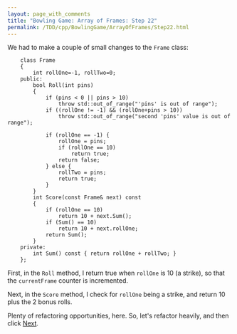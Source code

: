 ```yaml
---
layout: page_with_comments
title: "Bowling Game: Array of Frames: Step 22"
permalink: /TDD/cpp/BowlingGame/ArrayOfFrames/Step22.html
---
```


We had to make a couple of small changes to the ```Frame``` class:
```
    class Frame
    {
        int rollOne=-1, rollTwo=0;
    public:
        bool Roll(int pins)
        {
            if (pins < 0 || pins > 10)
                throw std::out_of_range("'pins' is out of range");
            if ((rollOne != -1) && (rollOne+pins > 10))
                throw std::out_of_range("second 'pins' value is out of range");

            if (rollOne == -1) {
                rollOne = pins;
                if (rollOne == 10)
                    return true;
                return false;
            } else {
                rollTwo = pins;
                return true;
            }
        }
        int Score(const Frame& next) const
        {
            if (rollOne == 10)
                return 10 + next.Sum();
            if (Sum() == 10)
                return 10 + next.rollOne;
            return Sum();
        }
    private:
        int Sum() const { return rollOne + rollTwo; }
    };
```

First, in the ```Roll``` method, I return true when ```rollOne``` is 10 (a strike), so that the ```currentFrame``` counter is incremented.

Next, in the ```Score``` method, I check for ```rollOne``` being a strike, and return 10 plus the 2 bonus rolls.

Plenty of refactoring opportunities, here. So, let's refactor heavily, and then click [Next](Step23.html).

